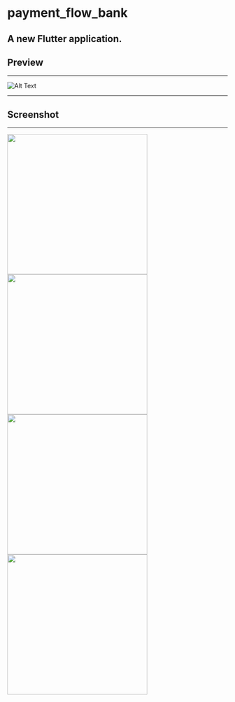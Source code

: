 # payment_flow_bank

A new Flutter application.
---
## Preview
---

![Alt Text](https://github.com/shiburagi/payment_flow_bank/blob/master-v2/preview/gif/preview-1.gif?raw=true)

---
## Screenshot
---

<div>
<img src="https://github.com/shiburagi/payment_flow_bank/blob/master-v2/preview/images/preview-1.png?raw=true" width="320px"/>

<img src="https://github.com/shiburagi/payment_flow_bank/blob/master-v2/preview/images/preview-2.png?raw=true" width="320px"/>

<img src="https://github.com/shiburagi/payment_flow_bank/blob/master-v2/preview/images/preview-3.png?raw=true" width="320px"/>


<img src="https://github.com/shiburagi/payment_flow_bank/blob/master-v2/preview/images/preview-4.png?raw=true" width="320px"/>



</div>

